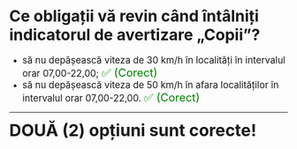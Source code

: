 # Ce obligații vă revin când întâlniți indicatorul de avertizare „Copii”?

- <span style="font-size: larger;">să nu depășească viteza de 30 km/h în localități în intervalul orar 07,00-22,00; <span style="color: green; font-size: larger;">✅ (Corect)</span></span>
- <span style="font-size: larger;">să nu depășească viteza de 50 km/h în afara localităților în intervalul orar 07,00-22,00. <span style="color: green; font-size: larger;">✅ (Corect)</span></span>

---

<span style="font-size: 30px; font-weight: bold;">**DOUĂ (2) opțiuni sunt corecte!**</span>